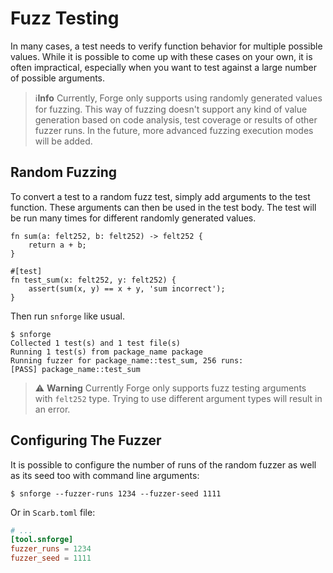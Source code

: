 # Fuzz Testing

In many cases, a test needs to verify function behavior for multiple possible values.
While it is possible to come up with these cases on your own, it is often impractical, especially when you want to test
against a large number of possible arguments.

> ℹ️**Info**
> Currently, Forge only supports using randomly generated values for fuzzing.
> This way of fuzzing doesn't support any kind of value generation based on code analysis, test coverage or results of
> other fuzzer runs.
> In the future, more advanced fuzzing execution modes will be added.

## Random Fuzzing

To convert a test to a random fuzz test, simply add arguments to the test function.
These arguments can then be used in the test body.
The test will be run many times for different randomly generated values.

```cairo
fn sum(a: felt252, b: felt252) -> felt252 {
    return a + b;
}

#[test]
fn test_sum(x: felt252, y: felt252) {
    assert(sum(x, y) == x + y, 'sum incorrect');
}
```

Then run `snforge` like usual.

```shell
$ snforge
Collected 1 test(s) and 1 test file(s)
Running 1 test(s) from package_name package
Running fuzzer for package_name::test_sum, 256 runs:
[PASS] package_name::test_sum
```

> ⚠️ **Warning**
> Currently Forge only supports fuzz testing arguments with `felt252` type. Trying to use different argument types will
> result in an error.

## Configuring The Fuzzer

It is possible to configure the number of runs of the random fuzzer as well as its seed too with command line arguments:

```shell
$ snforge --fuzzer-runs 1234 --fuzzer-seed 1111
```

Or in `Scarb.toml` file:

```toml
# ...
[tool.snforge]
fuzzer_runs = 1234
fuzzer_seed = 1111
```
